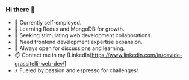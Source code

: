 ### Hi there 👋




- 🔭 Currently self-employed.
- 🌱  Learning Redux and MongoDB for growth.
- 👯 Seeking stimulating web development collaborations.
- 🤝 Need frontend development expertise expansion.
- 💬 Always open for discussions and learning.
- 📫 Contact me in my (LinkedIn)https://www.linkedin.com/in/davide-grassitelli-web-dev/] 
- ⚡ Fueled by passion and espresso for challenges!

